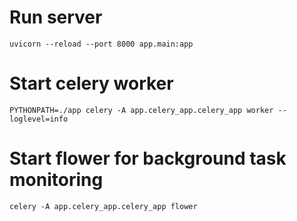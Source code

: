 # Run server
```
uvicorn --reload --port 8000 app.main:app
```

# Start celery worker
```
PYTHONPATH=./app celery -A app.celery_app.celery_app worker --loglevel=info
```

# Start flower for background task monitoring
```
celery -A app.celery_app.celery_app flower
```